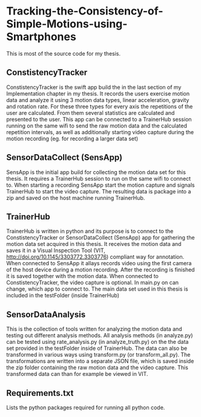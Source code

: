 # Tracking-the-Consistency-of-Simple-Motions-using-Smartphones
This is most of the source code for my thesis.

## ConstistencyTracker
ConstistencyTracker is the swift app build the in the last section of my Implementation chapter in my thesis. It records the users exercise motion data and analyze it using 3 motion data types, linear acceleration, gravity and rotation rate. For these three types for every axis the repetitions of the user are calculated. From them several statistics are calculated and presented to the user.
This app can be connected to a TrainerHub session running on the same wifi to send the raw motion data and the calculated repetition intervals, as well as additionally starting video capture during the motion recording (eg. for recording a larger data set)

## SensorDataCollect (SensApp)
SensApp is the initial app build for collecting the motion data set for this thesis. It requires a TrainerHub session to run on the same wifi to connect to. When starting a recording SensApp start the motion capture and signals TrainerHub to start the video capture. The resulting data is package into a zip and saved on the host machine running TrainerHub.

## TrainerHub
TrainerHub is written in python and its purpose is to connect to the ConstistencyTracker or SensorDataCollect (SensApp) app for gathering the motion data set acquired in this thesis. It receives the motion data and saves it in a Visual Inspection Tool (VIT, http://doi.org/10.1145/3303772.3303776) compliant way for annotation. When connected to SensApp it allays records video using the first camera of the host device during a motion recording. After the recording is finished it is saved together with the motion data. When connected to ConstistencyTracker, the video capture is optional. In main.py on can change, which app to connect to.
The main data set used in this thesis is included in the testFolder (inside TrainerHub)

## SensorDataAnalysis
This is the collection of tools written for analyzing the motion data and testing out different analysis methods. All analysis methods (in analyze.py) can be tested using rate_analysis.py (in analyze_truth.py) on the the data set provided in the testFolder inside of TrainerHub. The data can also be transformed in various ways using transform.py (or transform_all.py). The transformations are written into a separate JSON file, which is saved inside the zip folder containing the raw motion data and the video capture. This transformed data can than for example be viewed in VIT.

## Requirements.txt
Lists the python packages required for running all python code.
